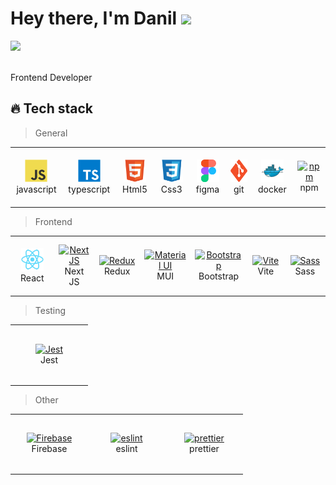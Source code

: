 <h1 align="left">Hey there, I'm Danil
    <img src="https://media.giphy.com/media/hvRJCLFzcasrR4ia7z/giphy.gif" width="30px"/>
</h1>

<div>
    <a href='https://t.me/excel_all'>
        <img src='https://img.shields.io/badge/Telegram-blue?logo=Telegram&logoColor=white'></img>
    </a>
</div>

</br>

Frontend Developer

<h2 align="left">🔥 Tech stack</h2>

> General

<table width='100%'>
    <tr>
        <td align="center" width="110" height="90">
            <a href="/">
                <img src="https://raw.githubusercontent.com/devicons/devicon/1119b9f84c0290e0f0b38982099a2bd027a48bf1/icons/javascript/javascript-original.svg" width="36" height="36" alt="javascript" />
            </a>
            <br>javascript
        </td>
        <td align="center" width="110" height="90">
            <a href="/">
                <img src="https://raw.githubusercontent.com/devicons/devicon/1119b9f84c0290e0f0b38982099a2bd027a48bf1/icons/typescript/typescript-original.svg" width="36" height="36" alt="typescript" />
            </a>
            <br>typescript
        </td>
            <td align="center" width="110" height="90">
            <a href="/">
                <img src="https://raw.githubusercontent.com/devicons/devicon/1119b9f84c0290e0f0b38982099a2bd027a48bf1/icons/html5/html5-original.svg" width="36" height="36" alt="Html5" />
            </a>
            <br>Html5
        </td>
            <td align="center" width="110" height="90">
            <a href="/">
                <img src="https://raw.githubusercontent.com/devicons/devicon/1119b9f84c0290e0f0b38982099a2bd027a48bf1/icons/css3/css3-original.svg" width="36" height="36" alt="css3" />
            </a>
            <br>Css3
        </td>
        <td align="center" width="110" height="90">
            <a href="/">
                <img src="https://raw.githubusercontent.com/devicons/devicon/1119b9f84c0290e0f0b38982099a2bd027a48bf1/icons/figma/figma-original.svg" width="36" height="36" alt="figma" />
            </a>
            <br>figma
        </td>
        <td align="center" width="110" height="90">
            <a href="/">
                <img src="https://raw.githubusercontent.com/devicons/devicon/1119b9f84c0290e0f0b38982099a2bd027a48bf1/icons/git/git-original.svg" width="36" height="36" alt="git" />
            </a>
            <br>git
        </td>
        <td align="center" width="110" height="90">
            <a href="/">
                <img src="https://raw.githubusercontent.com/devicons/devicon/1119b9f84c0290e0f0b38982099a2bd027a48bf1/icons/docker/docker-original.svg" width="36" height="36" alt="docker" />
            </a>
            <br>docker
        </td>
        <td align="center" width="110" height="90">
            <a href="/">
                <img src="https://brandeps.com/icon-download/N/Npm-icon-vector-05.svg" width="36" height="36" alt="npm" />
            </a>
            <br>npm
        </td>
    </tr>
</table>

> Frontend

<table width='100%'>
    <tr>
        <td align="center" width="110" height="90">
            <a href="/">
                <img src="https://raw.githubusercontent.com/devicons/devicon/1119b9f84c0290e0f0b38982099a2bd027a48bf1/icons/react/react-original.svg" width="36" height="36" alt="React" />
            </a>
            <br>React
        </td>
        <td align="center" width="110" height="90">
            <a href="/">
                <img src="https://raw.githubusercontent.com/samfromaway/samfromaway/master/.github/images/nextjs.png" width="36" height="36" alt="Next JS" />
            </a>
            <br>Next JS
        </td>
        <td align="center" width="110" height="90">
            <a href="/">
                <img src="https://cdn.worldvectorlogo.com/logos/redux.svg" width="36" height="36" alt="Redux" />
            </a>
            <br>Redux
        </td>
        <td align="center" width="110" height="90">
            <a href="/">
                <img src="https://media.zeemly.com/zeemly/product/material-ui.png" width="36" height="36" alt="Material UI" />
            </a>
            <br>MUI
        </td>
        <td align="center" width="110" height="90">
            <a href="/">
                <img src="https://cdn.worldvectorlogo.com/logos/bootstrap-4.svg" width="36" height="36" alt="Bootstrap" />
            </a>
            <br>Bootstrap
        </td>
        <td align="center" width="110" height="90"> 
            <a href="/">
                <img src="https://vitejs.dev/logo.svg" width="36" height="36" alt="Vite" />
            </a>
            <br>Vite
        </td> 
        <td align="center" width="110" height="90">
            <a href="/">
                <img src="https://brandeps.com/icon-download/S/Sass-icon-vector-04.svg" width="36" height="36" alt="Sass" />
            </a>
            <br>Sass
        </td>
    </tr> 
</table>

> Testing

<table>
    <tr>
        <td align="center" width="110" height="90"> 
            <a href="/" >
                <img src="https://brandeps.com/icon-download/J/Jest-icon-vector-02.svg" width="36" height="36" alt="Jest" />
            </a>
            <br>Jest
        </td>
    </tr> 
</table>

> Other

<table>
    <tr>
        <td align="center" width="110" height="90">
            <a href="#debabin-stack" >
                <img src="https://brandeps.com/logo-download/F/Firebase-logo-vector-02.svg" width="36" height="36" alt="Firebase" />
            </a>
            <br>Firebase
        </td>
        <td align="center" width="110" height="90">
            <a href="#debabin-stack">
                <img src="https://brandeps.com/icon-download/E/Eslint-icon-vector-02.svg" width="36" height="36" alt="eslint" />
            </a>
            <br>eslint
        </td>
        <td align="center" width="110" height="90">
            <a href="#debabin-stack">
                <img src="https://brandeps.com/icon-download/P/Prettier-icon-vector-02.svg" width="36" height="36" alt="prettier" />
            </a>
            <br>prettier
        </td>
    </tr>
</table>
